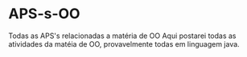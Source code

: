 # APS-s-OO
Todas as APS's relacionadas a matéria de OO
Aqui postarei todas as atividades da matéia de OO, provavelmente todas em linguagem java.
